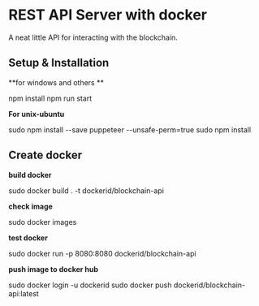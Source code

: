 # REST API Server with docker

A neat little API for interacting with the blockchain.

## Setup & Installation

**for windows and others **

npm install
npm run start

**For unix-ubuntu**

sudo npm install --save puppeteer --unsafe-perm=true
sudo npm install

## **Create docker**

**build docker**

sudo docker build . -t dockerid/blockchain-api

**check image**

sudo docker images

**test docker**

sudo docker run -p 8080:8080 dockerid/blockchain-api

**push image to docker hub**

sudo docker login -u dockerid
sudo docker push dockerid/blockchain-api:latest
